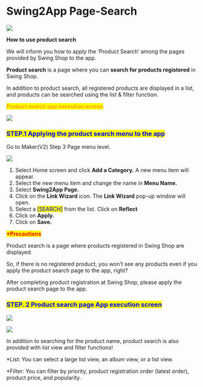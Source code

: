 # Swing2App Page-Search

![](https://support.swing2app.com/wp-content/uploads/2021/03/swingshop2.png)

**How to use product search**

We will inform you how to apply the ‘Product Search’ among the pages provided by Swing Shop to the app.

**Product search** is a page where you can **search for products registered** in Swing Shop.

In addition to product search, all registered products are displayed in a list, and products can be searched using the list & filter function.&#x20;



<mark style="color:orange;">**Product search app execution screen**</mark>

![](https://support.swing2app.com/wp-content/uploads/2021/03/%EA%B8%80%EB%A1%9C%EB%B2%8C1.png)



###  <mark style="color:blue;">**STEP.1 Applying the product search menu to the app**</mark>

Go to Maker(V2) Step 3 Page menu level.

![](https://support.swing2app.com/wp-content/uploads/2021/03/%EA%B5%B4%EB%A1%9C%EB%B2%8C-%EA%B2%80%EC%83%89.png)

1. Select Home screen and click **Add a Category.** A new menu item will appear.
2. Select the new menu item and change the name in **Menu Name.**
3. Select **Swing2App Page.**&#x20;
4. Click on the **Link Wizard** icon. The **Link Wizard** pop-up window will open.&#x20;
5. Select a <mark style="color:blue;">\[SEARCH]</mark>  from the list. Click on **Reflect**
6. Click on **Apply.**
7. Click on **Save.**



<mark style="color:red;">**\*Precautions**</mark>

Product search is a page where products registered in Swing Shop are displayed.&#x20;

So, if there is no registered product, you won’t see any products even if you apply the product search page to the app, right?

After completing product registration at Swing Shop, please apply the product search page to the app.&#x20;



###  <mark style="color:blue;">**STEP. 2 Product search page App execution screen**</mark>

![](https://support.swing2app.com/wp-content/uploads/2021/03/%EB%85%B9%ED%99%94\_2021\_03\_12\_15\_23\_36\_558.gif)

![](https://support.swing2app.com/wp-content/uploads/2021/03/%EB%85%B9%ED%99%94\_2021\_03\_12\_15\_24\_09\_105.gif)

In addition to searching for the product name, product search is also provided with list view and filter functions!

\*List: You can select a large list view, an album view, or a list view.&#x20;

\*Filter: You can filter by priority, product registration order (latest order), product price, and popularity.&#x20;
